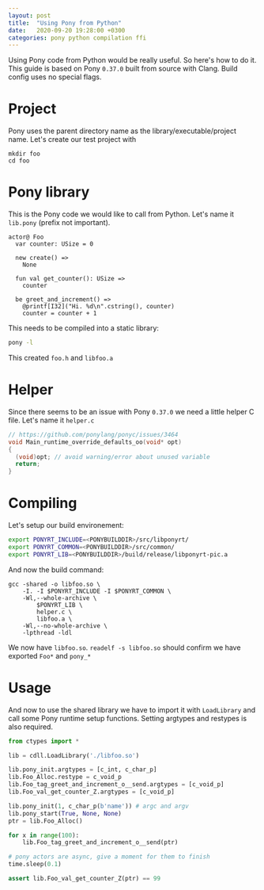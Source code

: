 ```yaml
---
layout: post
title:  "Using Pony from Python"
date:   2020-09-20 19:28:00 +0300
categories: pony python compilation ffi
---
```


Using Pony code from Python would be really useful. So here's how to do it.
This guide is based on Pony `0.37.0` built from source with Clang. Build config uses no special flags.

# Project

Pony uses the parent directory name as the library/executable/project name.
Let's create our test project with
```
mkdir foo
cd foo
```

# Pony library

This is the Pony code we would like to call from Python. Let's name it `lib.pony` (prefix not important).
```pony
actor@ Foo
  var counter: USize = 0

  new create() =>
    None

  fun val get_counter(): USize =>
    counter

  be greet_and_increment() =>
    @printf[I32]("Hi. %d\n".cstring(), counter)
    counter = counter + 1
```

This needs to be compiled into a static library:
```bash
pony -l
```
This created `foo.h` and `libfoo.a`

# Helper

Since there seems to be an issue with Pony `0.37.0` we need a little helper C file. Let's name it `helper.c`

```c
// https://github.com/ponylang/ponyc/issues/3464
void Main_runtime_override_defaults_oo(void* opt)
{
  (void)opt; // avoid warning/error about unused variable
  return;
}
```

# Compiling

Let's setup our build environement:

```bash
export PONYRT_INCLUDE=<PONYBUILDDIR>/src/libponyrt/
export PONYRT_COMMON=<PONYBUILDDIR>/src/common/
export PONYRT_LIB=<PONYBUILDDIR>/build/release/libponyrt-pic.a
```

And now the build command:

```
gcc -shared -o libfoo.so \
	-I. -I $PONYRT_INCLUDE -I $PONYRT_COMMON \
	-Wl,--whole-archive \
		$PONYRT_LIB \
		helper.c \
		libfoo.a \
	-Wl,--no-whole-archive \
	-lpthread -ldl
```

We now have `libfoo.so`. `readelf -s libfoo.so` should confirm we have exported `Foo*` and `pony_*`

# Usage

And now to use the shared library we have to import it with `LoadLibrary` and call some Pony runtime setup functions.
Setting argtypes and restypes is also required.

```python
from ctypes import *

lib = cdll.LoadLibrary('./libfoo.so')

lib.pony_init.argtypes = [c_int, c_char_p]
lib.Foo_Alloc.restype = c_void_p
lib.Foo_tag_greet_and_increment_o__send.argtypes = [c_void_p]
lib.Foo_val_get_counter_Z.argtypes = [c_void_p]

lib.pony_init(1, c_char_p(b'name')) # argc and argv
lib.pony_start(True, None, None)
ptr = lib.Foo_Alloc()

for x in range(100):
    lib.Foo_tag_greet_and_increment_o__send(ptr)

# pony actors are async, give a moment for them to finish
time.sleep(0.1)

assert lib.Foo_val_get_counter_Z(ptr) == 99
```
